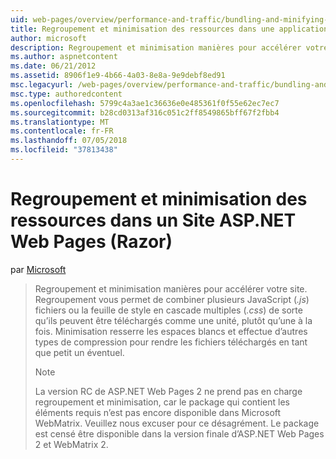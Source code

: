 ```yaml
---
uid: web-pages/overview/performance-and-traffic/bundling-and-minifying-assets-in-an-aspnet-web-pages-razor-site
title: Regroupement et minimisation des ressources dans une application Web Pages (Razor) Site | Microsoft Docs
author: microsoft
description: Regroupement et minimisation manières pour accélérer votre site. Regroupement de permet de combiner plusieurs fichiers JavaScript (.js) ou plusieurs styles CSS (...)
ms.author: aspnetcontent
ms.date: 06/21/2012
ms.assetid: 8906f1e9-4b66-4a03-8e8a-9e9debf8ed91
msc.legacyurl: /web-pages/overview/performance-and-traffic/bundling-and-minifying-assets-in-an-aspnet-web-pages-razor-site
msc.type: authoredcontent
ms.openlocfilehash: 5799c4a3ae1c36636e0e485361f0f55e62ec7ec7
ms.sourcegitcommit: b28cd0313af316c051c2ff8549865bff67f2fbb4
ms.translationtype: MT
ms.contentlocale: fr-FR
ms.lasthandoff: 07/05/2018
ms.locfileid: "37813438"
---
```

<a name="bundling-and-minifying-assets-in-an-aspnet-web-pages-razor-site"></a>Regroupement et minimisation des ressources dans un Site ASP.NET Web Pages (Razor)
====================
par [Microsoft](https://github.com/microsoft)

> Regroupement et minimisation manières pour accélérer votre site. Regroupement vous permet de combiner plusieurs JavaScript (*.js*) fichiers ou la feuille de style en cascade multiples (*.css*) de sorte qu’ils peuvent être téléchargés comme une unité, plutôt qu’une à la fois. Minimisation resserre les espaces blancs et effectue d’autres types de compression pour rendre les fichiers téléchargés en tant que petit un éventuel.
> 
> > [!NOTE]
> > La version RC de ASP.NET Web Pages 2 ne prend pas en charge regroupement et minimisation, car le package qui contient les éléments requis n’est pas encore disponible dans Microsoft WebMatrix. Veuillez nous excuser pour ce désagrément. Le package est censé être disponible dans la version finale d’ASP.NET Web Pages 2 et WebMatrix 2.
